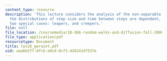 ```yaml
---
content_type: resource
description: 'This lecture considers the analysis of the non-separable CTRW in which
  the distributions of step size and time between steps are dependent, considering
  two special cases: leapers, and creepers.'
file: null
file_location: /coursemedia/18-366-random-walks-and-diffusion-fall-2006/aaabb2ff8fcbe8c08cf3d26241df537e_lec26_geraint.pdf
file_type: application/pdf
resourcetype: Document
title: lec26_geraint.pdf
uid: aaabb2ff-8fcb-e8c0-8cf3-d26241df537e
---
```

